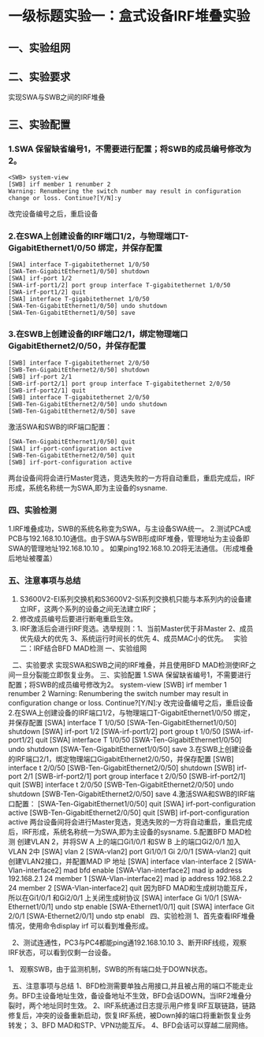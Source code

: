 # 一级标题实验一：盒式设备IRF堆叠实验
## 一、实验组网
## 二、实验要求
   实现SWA与SWB之间的IRF堆叠
## 三、实验配置
### 1.SWA 保留缺省编号1，不需要进行配置；将SWB的成员编号修改为2。
```
<SWB> system-view
[SWB] irf member 1 renumber 2
Warning: Renumbering the switch number may result in configuration change or loss. Continue?[Y/N]:y
```
改完设备编号之后，重启设备 
### 2.在SWA上创建设备的IRF端口1/2，与物理端口T-GigabitEthernet1/0/50 绑定，并保存配置
```
[SWA] interface T-gigabitethernet 1/0/50
[SWA-Ten-GigabitEthernet1/0/50] shutdown
[SWA] irf-port 1/2
[SWA-irf-port1/2] port group interface T-gigabitethernet 1/0/50
[SWA-irf-port1/2] quit
[SWA] interface T-gigabitethernet 1/0/50
[SWA-Ten-GigabitEthernet1/0/50] undo shutdown
[SWA-Ten-GigabitEthernet1/0/50] save
```
### 3.在SWB上创建设备的IRF端口2/1，绑定物理端口GigabitEthernet2/0/50，并保存配置
```
[SWB] interface T-gigabitethernet 2/0/50
[SWB-Ten-GigabitEthernet2/0/50] shutdown
[SWB] irf-port 2/1
[SWB-irf-port2/1] port group interface T-gigabitethernet 2/0/50
[SWB-irf-port2/1] quit
[SWB] interface T-gigabitethernet 2/0/50
[SWB-Ten-GigabitEthernet2/0/50] undo shutdown
[SWB-Ten-GigabitEthernet2/0/50] save
```
激活SWA和SWB的IRF端口配置：
```
[SWA-Ten-GigabitEthernet1/0/50] quit
[SWA] irf-port-configuration active
[SWB-Ten-GigabitEthernet2/0/50] quit
[SWB] irf-port-configuration active
```
两台设备间将会进行Master竞选，竞选失败的一方将自动重启，重启完成后，IRF形成，系统名称统一为SWA,即为主设备的sysname.
### 四、实验检测
1.IRF堆叠成功，SWB的系统名称变为SWA，与主设备SWA统一。
2.测试PCA或PCB与192.168.10.10通信。由于SWA与SWB形成IRF堆叠，管理地址为主设备即SWA的管理地址192.168.10.10 。
如果ping192.168.10.20将无法通信。（形成堆叠后地址被覆盖）
### 五、注意事项与总结
1. S3600V2-EI系列交换机和S3600V2-SI系列交换机只能与本系列内的设备建立IRF，这两个系列的设备之间无法建立IRF；
2. 修改成员编号后要进行断电重启生效。
3. IRF激活后会进行IRF竞选。选举规则：1、当前Master优于非Master 2、成员优先级大的优先 3、系统运行时间长的优先 4、成员MAC小的优先。
	 
实验二：IRF结合BFD MAD检测
一、实验组网
	
 
二、实验要求
	实现SWA和SWB之间的IRF堆叠，并且使用BFD MAD检测使IRF之间一旦分裂能立即恢复业务。
三、实验配置
1.SWA 保留缺省编号1，不需要进行配置；将SWB的成员编号修改为2。
	<SWB> system-view
	[SWB] irf member 1 renumber 2
	Warning: Renumbering the switch number may result in configuration change or loss. Continue?[Y/N]:y
	改完设备编号之后，重启设备 
2.在SWA上创建设备的IRF端口1/2，与物理端口T-GigabitEthernet1/0/50 绑定，并保存配置
	[SWA] interface T 1/0/50
	[SWA-Ten-GigabitEthernet1/0/50] shutdown
	[SWA] irf-port 1/2
	[SWA-irf-port1/2] port group t 1/0/50
	[SWA-irf-port1/2] quit
	[SWA] interface T 1/0/50
	[SWA-Ten-GigabitEthernet1/0/50] undo shutdown
	[SWA-Ten-GigabitEthernet1/0/50] save
3.在SWB上创建设备的IRF端口2/1，绑定物理端口GigabitEthernet2/0/50，并保存配置
	[SWB] interface t 2/0/50
	[SWB-Ten-GigabitEthernet2/0/50] shutdown
	[SWB] irf-port 2/1
	[SWB-irf-port2/1] port group interface t 2/0/50
	[SWB-irf-port2/1] quit
	[SWB] interface t 2/0/50
	[SWB-Ten-GigabitEthernet2/0/50] undo shutdown
	[SWB-Ten-GigabitEthernet2/0/50] save
4.激活SWA和SWB的IRF端口配置：
	[SWA-Ten-GigabitEthernet1/0/50] quit
	[SWA] irf-port-configuration active
	[SWB-Ten-GigabitEthernet2/0/50] quit
	[SWB] irf-port-configuration active
两台设备间将会进行Master竞选，竞选失败的一方将自动重启，重启完成后，IRF形成，系统名称统一为SWA,即为主设备的sysname.
5.配置BFD MAD检测
	创建VLAN 2，并将SW A 上的端口Gi1/0/1 和SW B 上的端口Gi2/0/1 加入VLAN 2中
	[SWA] vlan 2
	[SWA-vlan2] port Gi1/0/1 Gi 2/0/1
	[SWA-vlan2] quit
	创建VLAN2接口，并配置MAD IP 地址
	[SWA] interface vlan-interface 2
	[SWA-Vlan-interface2] mad bfd enable
	[SWA-Vlan-interface2] mad ip address 192.168.2.1 24 member 1
	[SWA-Vlan-interface2] mad ip address 192.168.2.2 24 member 2
	[SWA-Vlan-interface2] quit
	因为BFD MAD和生成树功能互斥，所以在Gi1/0/1 和Gi2/0/1 上关闭生成树协议
	[SWA] interface Gi 1/0/1
	[SWA-Ethernet1/0/1] undo stp enable
	[SWA-Ethernet1/0/1] quit
	[SWA] interface Git 2/0/1
	[SWA-Ethernet2/0/1] undo stp enabl
 
四、实验检测
1、首先查看IRF堆叠情况，使用命令display irf 可以看到堆叠形成。

 
2、测试连通性，PC3与PC4都能ping通192.168.10.10
3、断开IRF线缆，观察IRF状态，可以看到仅剩一台设备。

1、 观察SWB，由于监测机制，SWB的所有端口处于DOWN状态。
 

 
五、注意事项与总结
1、BFD检测需要单独占用接口,并且被占用的端口不能走业务。BFD主设备地址生效，备设备地址不生效，BFD会话DOWN。当IRF2堆叠分裂时，两个地址同时生效。
2、IRF系统通过日志提示用户修复IRF互联链路，链路修复后，冲突的设备重新启动，恢复IRF系统，被Down掉的端口将重新恢复业务转发；
3、BFD MAD和STP、VPN功能互斥。
4、BFD会话可以穿越二层网络。
	 
 
